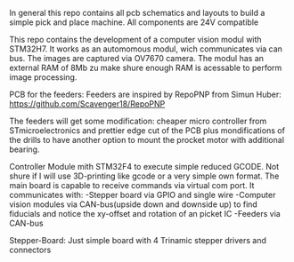 In general this repo contains all pcb schematics and layouts to build a simple
pick and place machine. All components are 24V compatible 
 
This repo contains the development of a computer vision modul
with STM32H7. It works as an automomous modul, wich communicates via can
bus. The images are captured via OV7670 camera. The modul has an external RAM of
8Mb zu make shure enough RAM is acessable to perform image processing.
 
PCB for the feeders:
Feeders are inspired by RepoPNP from Simun Huber:
https://github.com/Scavenger18/RepoPNP

The feeders will get some modification: cheaper micro controller from STmicroelectronics and 
prettier edge cut of the PCB plus mondifications of the drills to have another option to mount 
the procket motor with additional bearing.

Controller Module mith STM32F4 to execute simple reduced GCODE. Not shure if I will use 3D-printing like gcode or 
a very simple own format. The main board is capable to receive commands via virtual com port. 
It communicates with:
-Stepper board via GPIO and single wire
-Computer vision modules via CAN-bus(upside down and downside up) to find fiducials 
 and notice the xy-offset and rotation of an picket IC
-Feeders via CAN-bus

Stepper-Board: Just simple board with 4 Trinamic stepper drivers and connectors


 

